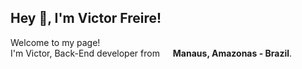 ## Hey 👋, I'm Victor Freire!
<p>Welcome to my page! </br> I'm Victor, Back-End developer from <img src="https://cdn-icons-png.flaticon.com/512/3909/3909370.png" width="13"/> <b>Manaus, Amazonas - Brazil</b>. </p>
